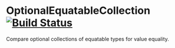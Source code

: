 # OptionalEquatableCollection [![Build Status](https://travis-ci.org/paulyoung/OptionalEquatableCollection.svg?branch=master)](https://travis-ci.org/paulyoung/OptionalEquatableCollection)

Compare optional collections of equatable types for value equality.
